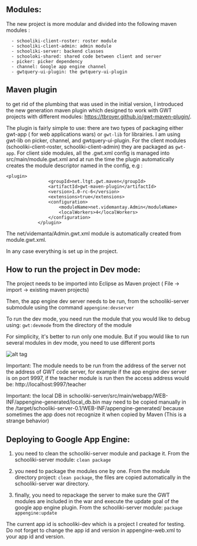 ## Modules:

The new project is more modular and divided into the following maven modules :

      - schooliki-client-roster: roster module
      - schooliki-client-admin: admin module
      - schooliki-server: backend classes
      - schooloki-shared: shared code between client and server
      - picker: picker dependency
      - channel: Google app engine channel
      - gwtquery-ui-plugin: the gwtquery-ui-plugin



## Maven plugin

to get rid of the plumbing that was used in the initial version, I introduced the new generation maven plugin which designed to work with GWT projects with different modules: https://tbroyer.github.io/gwt-maven-plugin/. 

The plugin is fairly simple to use: there are two types of packaging either gwt-app ( for web applications wars) or `gwt-lib` for librairies. I am using gwt-lib on picker, channel, and gwtquery-ui-plugin. For the client modules (schooliki-client-roster, schooliki-client-admin) they are packaged as `gwt-app`. For client side modules, all the .gwt.xml config is managed into src/main/module.gwt.xml and at run the time the plugin automatically creates the module descriptor named in the config, e.g :

```
<plugin>
				<groupId>net.ltgt.gwt.maven</groupId>
				<artifactId>gwt-maven-plugin</artifactId>
				<version>1.0-rc-6</version>
				<extensions>true</extensions>
				<configuration>
					<moduleName>net.videmantay.Admin</moduleName>
					<localWorkers>4</localWorkers>
				</configuration>
			</plugin>
```

The net/videmanta/Admin.gwt.xml module is automatically created from module.gwt.xml. 

In any case everything is set up in the project.


## How to run the project in Dev mode:

The project needs to be imported into Eclipse as Maven project ( File -> import -> existing maven projects)

Then, the app engine dev server needs to be run, from the schooliki-server submodule using the command `appengine:devserver`

To run the dev mode, you need run the module that you would like to debug using: `gwt:devmode` from the directory of the module

For simplicity, it's better to run only one module. But if you would like to run several modules in dev mode, you need to use different ports

![alt tag](https://2.bp.blogspot.com/-O9yGA7ccPTM/WA_EuIksyCI/AAAAAAAAA4Y/_ed37mBk7MMdGwTKsoVkDCxmUbsXlkK5QCLcB/s1600/devmodenew.png)

Important: The module needs to be run from the address of the server not the address of GWT code server, for example if the app engine dev server is on port 9997, if the teacher module is run then the access address would be: http://localhost:9997/teacher

Important: the local DB in schooliki-server/src/main/webapp/WEB-INF/appengine-generated/local_db.bin may need to be copied manually in the /target/schooliki-server-0.1/WEB-INF/appengine-generated/ because sometimes the app does not recognize it when copied by Maven (This is a strange behavior)


## Deploying to Google App Engine: 

1) you need to clean the schooliki-server module and package it. From the schooliki-server module: `clean package` 

2) you need to package the modules one by one. From the module directory project: `clean package`, the files are copied automatically in the schooliki-server war directory.

3) finally, you need to repackage the server to make sure the GWT modules are included in the war and execute the update goal of the google app engine plugin. From the schooliki-server module: `package appengine:update`

The current app id is schooliki-dev which is a project I created for testing. Do not forget to change the app id and version in appengine-web.xml to your app id and version.





